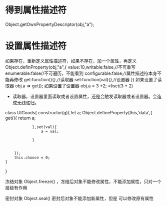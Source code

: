 # 得到属性描述符
Object.getOwnPropertyDescriptor(obj,"a");
# 设置属性描述符
如果存在，重新定义属性描述符，如果不存在，加一个属性，再定义
Object.definProperty(obj,"a",{
    value:10,writable:false,//不可重写
    enumerable:false//不可遍历，不能看到
    configurable:false;//属性描述符本身不能再修改
    get:function(){},//读取器
    set:function(val){},//设置器
})
如果设置了读取器
obj.a => get();
如果设置了设置器
obj.a = 3 +2; =》set(3 + 2)

+   读取器，设置器里面读取或者设置属性，还是会触发读取器或者设置器。会造成无线递归。

class UIGoods{
    constructor(g){
        let a;
        Object.defineProperty(this,'data',{
                get(){
                    return a;

                },set(val){
                    a = val;

                }


        });
        this.choose = 0;
    }


}

冻结对象
Object.freeze() ，冻结后对象不能修改属性，不能添加属性，只对一个层级有作用

密封对象
Object.seal() 密封后对象不能添加新属性，但是 可以修改原有属性

